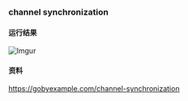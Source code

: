 ### channel synchronization

#### 运行结果
![Imgur](http://i.imgur.com/NctxIrh.png)

#### 资料
https://gobyexample.com/channel-synchronization